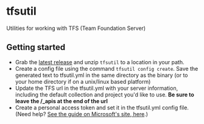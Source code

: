 # tfsutil
Utilities for working with TFS (Team Foundation Server)

## Getting started
- Grab the [latest release](https://github.com/danesparza/tfsutil/releases/latest) and unzip `tfsutil` to a location in your path.
- Create a config file using the command `tfsutil config create`.  Save the generated text to tfsutil.yml in the same directory as the binary (or to your home directory if on a unix/linux based platform)
- Update the TFS url in the tfsutil.yml with your server information, including the default collection and project you'd like to use.  **Be sure to leave the /_apis at the end of the url**
- Create a personal access token and set it in the tfsutil.yml config file.  (Need help? [See the guide on Microsoft's site, here](https://docs.microsoft.com/en-us/vsts/accounts/use-personal-access-tokens-to-authenticate?view=vsts).)
